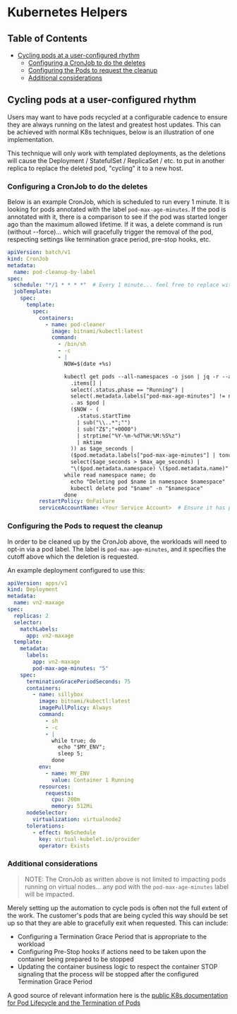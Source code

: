 # Kubernetes Helpers

## Table of Contents
- [Cycling pods at a user-configured rhythm](#cycling-pods-at-a-user-configured-rhythm)
  - [Configuring a CronJob to do the deletes](#configuring-a-cronjob-to-do-the-deletes)
  - [Configuring the Pods to request the cleanup](#configuring-the-pods-to-request-the-cleanup)
  - [Additional considerations](#additional-considerations)

## Cycling pods at a user-configured rhythm
Users may want to have pods recycled at a configurable cadence to ensure they are always running on the latest and greatest host updates. This can be achieved with normal K8s techniques, below is an illustration of one implementation.

This technique will only work with templated deployments, as the deletions will cause the Deployment / StatefulSet / ReplicaSet / etc. to put in another replica to replace the deleted pod, "cycling" it to a new host.

### Configuring a CronJob to do the deletes
Below is an example CronJob, which is scheduled to run every 1 minute. It is looking for pods annotated with the label `pod-max-age-minutes`. If the pod is annotated with it, there is a comparison to see if the pod was started longer ago than the maximum allowed lifetime. If it was, a delete command is run (without --force)... which will gracefully trigger the removal of the pod, respecting settings like termination grace period, pre-stop hooks, etc.

``` yaml
apiVersion: batch/v1
kind: CronJob
metadata:
  name: pod-cleanup-by-label
spec:
  schedule: "*/1 * * * *"  # Every 1 minute... feel free to replace with whatever polling frequency is appropriate for your usage
  jobTemplate:
    spec:
      template:
        spec:
          containers:
            - name: pod-cleaner
              image: bitnami/kubectl:latest
              command:
                - /bin/sh
                - -c
                - |
                  NOW=$(date +%s)

                  kubectl get pods --all-namespaces -o json | jq -r --argjson NOW "$NOW" '
                    .items[] |
                    select(.status.phase == "Running") |
                    select(.metadata.labels["pod-max-age-minutes"] != null) |
                    . as $pod |
                    ($NOW - (
                      .status.startTime
                      | sub("\\..*";"")
                      | sub("Z$";"+0000")
                      | strptime("%Y-%m-%dT%H:%M:%S%z")
                      | mktime
                    )) as $age_seconds |
                    ($pod.metadata.labels["pod-max-age-minutes"] | tonumber * 60) as $max_age_seconds |
                    select($age_seconds > $max_age_seconds) |
                    "\($pod.metadata.namespace) \($pod.metadata.name)"' |
                  while read namespace name; do
                    echo "Deleting pod $name in namespace $namespace"
                    kubectl delete pod "$name" -n "$namespace"
                  done
          restartPolicy: OnFailure
          serviceAccountName: <Your Service Account>  # Ensure it has permissions to list/delete pods
```

### Configuring the Pods to request the cleanup
In order to be cleaned up by the CronJob above, the workloads will need to opt-in via a pod label. The label is `pod-max-age-minutes`, and it specifies the cutoff above which the deletion is requested.

An example deployment configured to use this: 
``` yaml
apiVersion: apps/v1
kind: Deployment
metadata:
  name: vn2-maxage
spec:
  replicas: 2
  selector:
    matchLabels:
      app: vn2-maxage
  template:
    metadata:
      labels:
        app: vn2-maxage
        pod-max-age-minutes: "5"
    spec:
      terminationGracePeriodSeconds: 75
      containers:
        - name: sillybox
          image: bitnami/kubectl:latest
          imagePullPolicy: Always
          command:
            - sh
            - -c
            - |
              while true; do
                echo "$MY_ENV";
                sleep 5;
              done
          env:
            - name: MY_ENV
              value: Container 1 Running
          resources:
            requests:
              cpu: 200m
              memory: 512Mi
      nodeSelector:
        virtualization: virtualnode2
      tolerations:
        - effect: NoSchedule
          key: virtual-kubelet.io/provider
          operator: Exists 
```

### Additional considerations
> NOTE: The CronJob as written above is not limited to impacting pods running on virtual nodes... any pod with the `pod-max-age-minutes` label will be impacted.

Merely setting up the automation to cycle pods is often not the full extent of the work. The customer's pods that are being cycled this way should be set up so that they are able to gracefully exit when requested. This can include:
- Configuring a Termination Grace Period that is appropriate to the workload
- Configuring Pre-Stop hooks if actions need to be taken upon the container being prepared to be stopped
- Updating the container business logic to respect the container STOP signaling that the process will be stopped after the configured Termination Grace Period

A good source of relevant information here is the [public K8s documentation for Pod Lifecycle and the Termination of Pods](https://kubernetes.io/docs/concepts/workloads/pods/pod-lifecycle/#pod-termination)